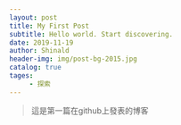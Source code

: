 ```yaml
---
layout: post
title: My First Post
subtitle: Hello world. Start discovering.
date: 2019-11-19
author: Shinald
header-img: img/post-bg-2015.jpg
catalog: true
tages: 
     - 探索
---
```


>這是第一篇在github上發表的博客
